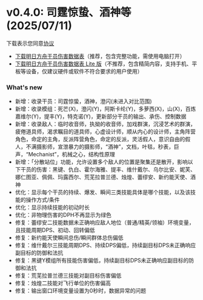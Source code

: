 # v0.4.0: 司霆惊蛰、酒神等 (2025/07/11)

下载表示您同意[协议](../licenses/EULA.md)
- [下载明日方舟干员伤害数据表](../data/%E6%98%8E%E6%97%A5%E6%96%B9%E8%88%9F%E5%B9%B2%E5%91%98%E4%BC%A4%E5%AE%B3%E6%95%B0%E6%8D%AE%E8%A1%A8.xlsb)（推荐，包含完整功能，需使用电脑打开）
- [下载明日方舟干员伤害数据表 Lite 版](../data/%E6%98%8E%E6%97%A5%E6%96%B9%E8%88%9F%E5%B9%B2%E5%91%98%E4%BC%A4%E5%AE%B3%E6%95%B0%E6%8D%AE%E8%A1%A8%20Lite.xlsx)（不推荐，包含精简内容，支持手机、平板等设备，仅建议硬件或软件不符合要求的用户使用）

### What's new
- 新增：收录干员：司霆惊蛰，酒神，澄闪(未进入对比范围)
- 新增：收录模组：死芒(X)，澄闪(Y)，阿斯卡纶(Y)，多萝西(X)，山(X)，百炼嘉维尔(Y)，提丰(Y)，特克诺(Y)，更新部分干员的输出、承伤、控制数据
- 新增：收录敌人：临时收音师，执拗的收音师，加戏群演，沉浸艺术的群演，疲倦道具师，渴求瞩目的道具师，心虚设计师，顺从内心的设计师，主角阵营角色，命定的主角，反派阵营角色，命定的反派，灵活假人，意识自由的假人，不满摄影师，宣泄暴力的摄影师，“酒神”，文档，叶毯，秒表，巨声，“Mechanist”，机械之心，结构性原理
- 新增：「分散站位」功能，允许设置多个敌人的位置是聚集还是散开，影响以下干员的伤害：黑键、仇白、霍尔海雅、提丰、维什戴尔、乌尔比安、妮芙、娜仁图亚、佩佩、玛露西尔、荒芜拉普兰德、烛煌、蕾缪安、新约能天使、酒神
- 优化：显示每个干员的持续、爆发、瞬间三类技能具体是哪个技能，以及该技能的操作方式/条件
- 优化：显示持续技能的初动时长
- 优化：非物理伤害的DPH不再显示为绿色
- 修复：蕾缪安二技能数据未正确响应敌人地位（普通/精英/领袖）环境变量，且技能周期DPS、初动、回转偏低
- 修复：新约能天使瞬间总伤/瞬间群体总伤偏低
- 修复：维什戴尔三技能周期DPS、持续DPS偏低，持续副目标DPS未正确响应副目标的防御和法抗
- 修复：黑键Y模组所有技能伤害偏低，持续副目标DPS未正确响应副目标的防御和法抗
- 修复：荒芜拉普兰德三技能对副目标伤害偏低
- 修复：烛煌二技能对飞行单位的伤害偏高
- 修复：输出窗口环境变量设置为0秒时，数据异常的问题
